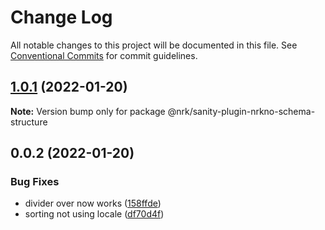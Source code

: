 # Change Log

All notable changes to this project will be documented in this file.
See [Conventional Commits](https://conventionalcommits.org) for commit guidelines.

## [1.0.1](https://github.com/nrkno/nrkno-sanity-libs/compare/@nrk/sanity-plugin-nrkno-schema-structure@0.0.2...@nrk/sanity-plugin-nrkno-schema-structure@1.0.1) (2022-01-20)

**Note:** Version bump only for package @nrk/sanity-plugin-nrkno-schema-structure





## 0.0.2 (2022-01-20)


### Bug Fixes

* divider over now works ([158ffde](https://github.com/nrkno/nrkno-sanity-libs/commit/158ffded62d4fcfe8003bc7703fe9e7d1a72733a))
* sorting not using locale ([df70d4f](https://github.com/nrkno/nrkno-sanity-libs/commit/df70d4f29e7b1b75a2292a294c714570c6c36105))
